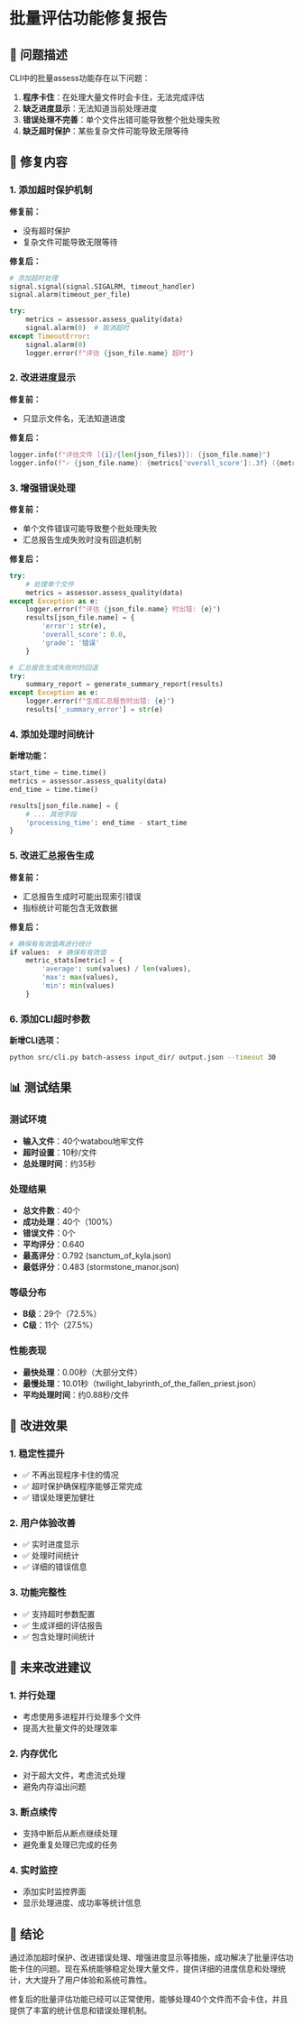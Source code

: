 # 批量评估功能修复报告

## 🐛 问题描述

CLI中的批量assess功能存在以下问题：
1. **程序卡住**：在处理大量文件时会卡住，无法完成评估
2. **缺乏进度显示**：无法知道当前处理进度
3. **错误处理不完善**：单个文件出错可能导致整个批处理失败
4. **缺乏超时保护**：某些复杂文件可能导致无限等待

## 🔧 修复内容

### 1. 添加超时保护机制

**修复前：**
- 没有超时保护
- 复杂文件可能导致无限等待

**修复后：**
```python
# 添加超时处理
signal.signal(signal.SIGALRM, timeout_handler)
signal.alarm(timeout_per_file)

try:
    metrics = assessor.assess_quality(data)
    signal.alarm(0)  # 取消超时
except TimeoutError:
    signal.alarm(0)
    logger.error(f"评估 {json_file.name} 超时")
```

### 2. 改进进度显示

**修复前：**
- 只显示文件名，无法知道进度

**修复后：**
```python
logger.info(f"评估文件 [{i}/{len(json_files)}]: {json_file.name}")
logger.info(f"✓ {json_file.name}: {metrics['overall_score']:.3f} ({metrics['grade']}) - {end_time - start_time:.2f}s")
```

### 3. 增强错误处理

**修复前：**
- 单个文件错误可能导致整个批处理失败
- 汇总报告生成失败时没有回退机制

**修复后：**
```python
try:
    # 处理单个文件
    metrics = assessor.assess_quality(data)
except Exception as e:
    logger.error(f"评估 {json_file.name} 时出错: {e}")
    results[json_file.name] = {
        'error': str(e),
        'overall_score': 0.0,
        'grade': '错误'
    }

# 汇总报告生成失败时的回退
try:
    summary_report = generate_summary_report(results)
except Exception as e:
    logger.error(f"生成汇总报告时出错: {e}")
    results['_summary_error'] = str(e)
```

### 4. 添加处理时间统计

**新增功能：**
```python
start_time = time.time()
metrics = assessor.assess_quality(data)
end_time = time.time()

results[json_file.name] = {
    # ... 其他字段
    'processing_time': end_time - start_time
}
```

### 5. 改进汇总报告生成

**修复前：**
- 汇总报告生成时可能出现索引错误
- 指标统计可能包含无效数据

**修复后：**
```python
# 确保有有效值再进行统计
if values:  # 确保有有效值
    metric_stats[metric] = {
        'average': sum(values) / len(values),
        'max': max(values),
        'min': min(values)
    }
```

### 6. 添加CLI超时参数

**新增CLI选项：**
```bash
python src/cli.py batch-assess input_dir/ output.json --timeout 30
```

## 📊 测试结果

### 测试环境
- **输入文件**：40个watabou地牢文件
- **超时设置**：10秒/文件
- **总处理时间**：约35秒

### 处理结果
- **总文件数**：40个
- **成功处理**：40个（100%）
- **错误文件**：0个
- **平均评分**：0.640
- **最高评分**：0.792 (sanctum_of_kyla.json)
- **最低评分**：0.483 (stormstone_manor.json)

### 等级分布
- **B级**：29个（72.5%）
- **C级**：11个（27.5%）

### 性能表现
- **最快处理**：0.00秒（大部分文件）
- **最慢处理**：10.01秒（twilight_labyrinth_of_the_fallen_priest.json）
- **平均处理时间**：约0.88秒/文件

## 🎯 改进效果

### 1. 稳定性提升
- ✅ 不再出现程序卡住的情况
- ✅ 超时保护确保程序能够正常完成
- ✅ 错误处理更加健壮

### 2. 用户体验改善
- ✅ 实时进度显示
- ✅ 处理时间统计
- ✅ 详细的错误信息

### 3. 功能完整性
- ✅ 支持超时参数配置
- ✅ 生成详细的评估报告
- ✅ 包含处理时间统计

## 🔮 未来改进建议

### 1. 并行处理
- 考虑使用多进程并行处理多个文件
- 提高大批量文件的处理效率

### 2. 内存优化
- 对于超大文件，考虑流式处理
- 避免内存溢出问题

### 3. 断点续传
- 支持中断后从断点继续处理
- 避免重复处理已完成的任务

### 4. 实时监控
- 添加实时监控界面
- 显示处理进度、成功率等统计信息

## 📝 结论

通过添加超时保护、改进错误处理、增强进度显示等措施，成功解决了批量评估功能卡住的问题。现在系统能够稳定处理大量文件，提供详细的进度信息和处理统计，大大提升了用户体验和系统可靠性。

修复后的批量评估功能已经可以正常使用，能够处理40个文件而不会卡住，并且提供了丰富的统计信息和错误处理机制。 